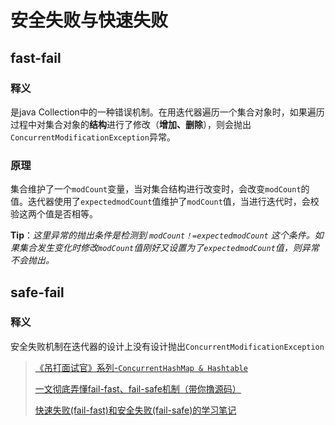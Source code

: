# 安全失败与快速失败

## fast-fail

### 释义

是java Collection中的一种错误机制。在用迭代器遍历一个集合对象时，如果遍历过程中对集合对象的**结构**进行了修改（**增加、删除**），则会抛出`ConcurrentModificationException`异常。

### 原理

集合维护了一个`modCount`变量，当对集合结构进行改变时，会改变`modCount`的值。迭代器使用了`expectedmodCount`值维护了`modCount`值，当进行迭代时，会校验这两个值是否相等。

**Tip**：*这里异常的抛出条件是检测到 `modCount！=expectedmodCount` 这个条件。如果集合发生变化时修改`modCount`值刚好又设置为了`expectedmodCount`值，则异常不会抛出。* 

## safe-fail

### 释义

安全失败机制在迭代器的设计上没有设计抛出`ConcurrentModificationException` 

> [《吊打面试官》系列-`ConcurrentHashMap & Hashtable`](https://mp.weixin.qq.com/s?__biz=MzAwNDA2OTM1Ng==&mid=2453141162&idx=1&sn=72976d5ae28ca6e7cdeaef407d3fe2ca&scene=21#wechat_redirect) 
>
> [一文彻底弄懂fail-fast、fail-safe机制（带你撸源码）](https://juejin.cn/post/6879291161274482695#comment) 
>
> [快速失败(fail-fast)和安全失败(fail-safe)的学习笔记](https://blog.csdn.net/tcben/article/details/124797857 )



<!--参考-->

[快速失败(fail-fast)和安全失败(fail-safe)的学习笔记]: https://blog.csdn.net/tcben/article/details/124797857

